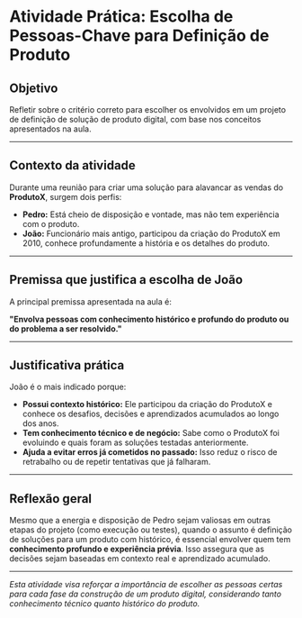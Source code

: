 # Atividade Prática: Escolha de Pessoas-Chave para Definição de Produto

## Objetivo  
Refletir sobre o critério correto para escolher os envolvidos em um projeto de definição de solução de produto digital, com base nos conceitos apresentados na aula.

---

## Contexto da atividade  
Durante uma reunião para criar uma solução para alavancar as vendas do **ProdutoX**, surgem dois perfis:

- **Pedro:** Está cheio de disposição e vontade, mas não tem experiência com o produto.
- **João:** Funcionário mais antigo, participou da criação do ProdutoX em 2010, conhece profundamente a história e os detalhes do produto.

---

## Premissa que justifica a escolha de João

A principal premissa apresentada na aula é:

**"Envolva pessoas com conhecimento histórico e profundo do produto ou do problema a ser resolvido."**

---

## Justificativa prática

João é o mais indicado porque:

- **Possui contexto histórico:** Ele participou da criação do ProdutoX e conhece os desafios, decisões e aprendizados acumulados ao longo dos anos.
- **Tem conhecimento técnico e de negócio:** Sabe como o ProdutoX foi evoluindo e quais foram as soluções testadas anteriormente.
- **Ajuda a evitar erros já cometidos no passado:** Isso reduz o risco de retrabalho ou de repetir tentativas que já falharam.

---

## Reflexão geral  

Mesmo que a energia e disposição de Pedro sejam valiosas em outras etapas do projeto (como execução ou testes), quando o assunto é definição de soluções para um produto com histórico, é essencial envolver quem tem **conhecimento profundo e experiência prévia**. Isso assegura que as decisões sejam baseadas em contexto real e aprendizado acumulado.

---

*Esta atividade visa reforçar a importância de escolher as pessoas certas para cada fase da construção de um produto digital, considerando tanto conhecimento técnico quanto histórico do produto.*
